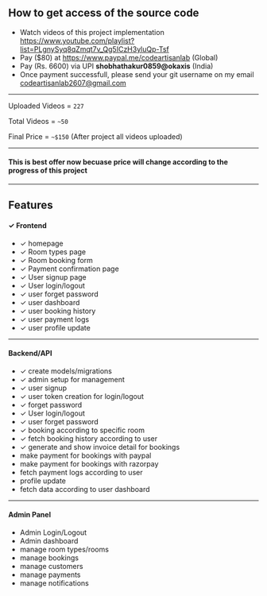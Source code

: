 ##  How to get access of the source code
-   Watch videos of this project implementation https://www.youtube.com/playlist?list=PLgnySyq8qZmqt7v_Qg5ICzH3yluQp-Tsf
-   Pay ($80) at https://www.paypal.me/codeartisanlab (Global)
-   Pay (Rs. 6600) via UPI <b>shobhathakur0859@okaxis</b> (India)
-   Once payment successfull, please send your git username on my email codeartisanlab2607@gmail.com
<hr/>
<p>Uploaded Videos = <code>227</code></p>
<p>Total Videos = <code>~50</code></p>
<p>Final Price = <code>~$150</code> (After project all videos uploaded)</p>
<hr/>
<h4>This is best offer now becuase price will change according to the progress of this project</h4>
<hr/>
<h2>Features</h2>
<h4>&#10003; Frontend</h4>
<ul>
    <li>&#10003; homepage</li>
    <li>&#10003; Room types page</li>
    <li>&#10003; Room booking form</li>
    <li>&#10003; Payment confirmation page</li>
    <li>&#10003; User signup page</li>
    <li>&#10003; User login/logout</li>
    <li>&#10003; user forget password</li>
    <li>&#10003; user dashboard</li>
    <li>&#10003; user booking history</li>
    <li>&#10003; user payment logs</li>
    <li>&#10003; user profile update</li>
</ul>
<hr/>
<h4>Backend/API</h4>
<ul>
    <li>&#10003; create models/migrations</li>
    <li>&#10003; admin setup for management</li>
    <li>&#10003; user signup</li>
    <li>&#10003; user token creation for login/logout</li>
    <li>&#10003; forget password</li>
    <li>&#10003; User login/logout</li>
    <li>&#10003; user forget password</li>
    <li>&#10003; booking according to specific room</li>
    <li>&#10003; fetch booking history according to user</li>
    <li>&#10003; generate and show invoice detail for bookings</li>
    <li>make payment for bookings with paypal</li>
    <li>make payment for bookings with razorpay</li>
    <li>fetch payment logs according to user</li>
    <li>profile update</li>
    <li>fetch data according to user dashboard</li>
</ul>
<hr/>
<h4>Admin Panel</h4>
<ul>
    <li>Admin Login/Logout</li>
    <li>Admin dashboard</li>
    <li>manage room types/rooms</li>
    <li>manage bookings</li>
    <li>manage customers</li>
    <li>manage payments</li>
    <li>manage notifications</li>
</ul>